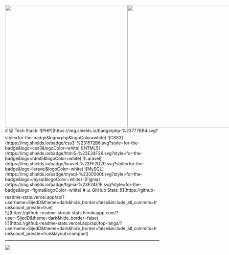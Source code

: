 <div style="display:flex;">
    <img src="5441a17384c93734172a33e6084401ab9f31cf22c7276cb7f1c0e16c62b1d22d.gif" width="400" />
    <img src="8afcc9c2394f55fa78b73316f98e4b44d94226acb84a0dad4cc073df38f82bea.gif" width="400" />
</div>
# 💻 Tech Stack:
![PHP](https://img.shields.io/badge/php-%23777BB4.svg?style=for-the-badge&logo=php&logoColor=white) ![CSS3](https://img.shields.io/badge/css3-%231572B6.svg?style=for-the-badge&logo=css3&logoColor=white) ![HTML5](https://img.shields.io/badge/html5-%23E34F26.svg?style=for-the-badge&logo=html5&logoColor=white) ![Laravel](https://img.shields.io/badge/laravel-%23FF2D20.svg?style=for-the-badge&logo=laravel&logoColor=white) ![MySQL](https://img.shields.io/badge/mysql-%2300000f.svg?style=for-the-badge&logo=mysql&logoColor=white) ![Figma](https://img.shields.io/badge/figma-%23F24E1E.svg?style=for-the-badge&logo=figma&logoColor=white)
# 📊 GitHub Stats:
![](https://github-readme-stats.vercel.app/api?username=SijedD&theme=dark&hide_border=false&include_all_commits=true&count_private=true)<br/>
![](https://github-readme-streak-stats.herokuapp.com/?user=SijedD&theme=dark&hide_border=false)<br/>
![](https://github-readme-stats.vercel.app/api/top-langs/?username=SijedD&theme=dark&hide_border=false&include_all_commits=true&count_private=true&layout=compact)

---
[![](https://visitcount.itsvg.in/api?id=SijedD&icon=0&color=6)](https://visitcount.itsvg.in)

<!-- Proudly created with GPRM ( https://gprm.itsvg.in ) -->

